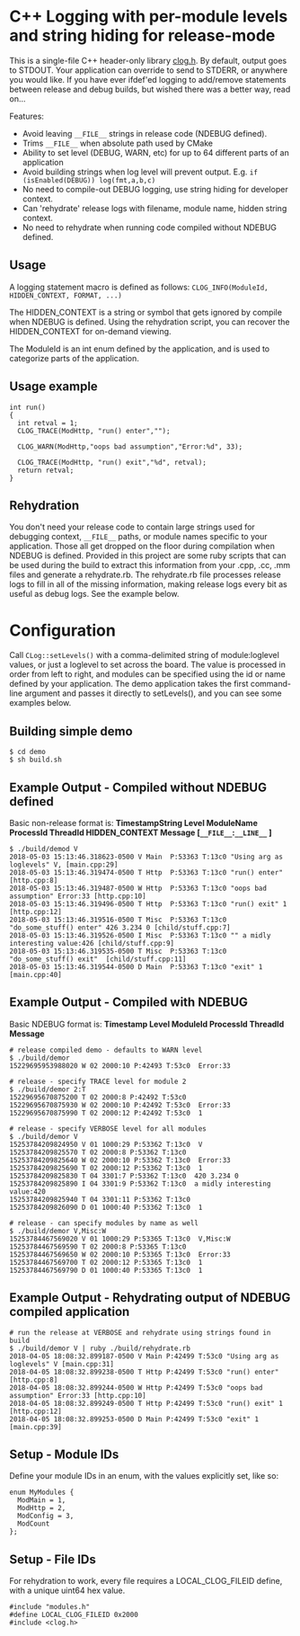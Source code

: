 # C++ Logging with per-module levels and string hiding for release-mode

This is a single-file C++ header-only library [clog.h](./include/clog.h).  By default, output goes to STDOUT.
Your application can override to send to STDERR, or anywhere you would like.
If you have ever ifdef'ed logging to add/remove statements between release and debug builds, but wished there was a better way, read on...

Features:
 - Avoid leaving `__FILE__` strings in release code (NDEBUG defined).
 - Trims `__FILE__` when absolute path used by CMake
 - Ability to set level (DEBUG, WARN, etc) for up to 64 different parts of an application
 - Avoid building strings when log level will prevent output. E.g. `if (isEnabled(DEBUG)) log(fmt,a,b,c)`
 - No need to compile-out DEBUG logging, use string hiding for developer context.
 - Can 'rehydrate' release logs with filename, module name, hidden string context.
 - No need to rehydrate when running code compiled without NDEBUG defined.


## Usage
A logging statement macro is defined as follows:
`CLOG_INFO(ModuleId, HIDDEN_CONTEXT, FORMAT, ...)`

The HIDDEN_CONTEXT is a string or symbol that gets ignored by compile when NDEBUG is defined.  Using the rehydration script, you can recover the HIDDEN_CONTEXT for on-demand viewing.

The ModuleId is an int enum defined by the application, and is used to categorize parts of the application.

## Usage example
```
int run()
{
  int retval = 1;
  CLOG_TRACE(ModHttp, "run() enter","");

  CLOG_WARN(ModHttp,"oops bad assumption","Error:%d", 33);

  CLOG_TRACE(ModHttp, "run() exit","%d", retval);
  return retval;
}
```

## Rehydration

You don't need your release code to contain large strings used for debugging context, `__FILE__` paths, or module names specific to your application.  Those all get dropped on the floor during compilation when NDEBUG is defined.  Provided in this project are some ruby scripts that can be used during the build to extract this information from your .cpp, .cc, .mm files and generate a rehydrate.rb.  The rehydrate.rb file processes release logs to fill in all of the missing information, making release logs every bit as useful as debug logs.  See the example below.

# Configuration

Call `CLog::setLevels()` with a comma-delimited string of module:loglevel values, or just a loglevel to set across the board.  The value is processed in order from left to right, and modules can be specified using the id or name defined by your application.  The demo application takes the first command-line argument and passes it directly to setLevels(), and you can see some examples below.

## Building simple demo

```
$ cd demo
$ sh build.sh
```

## Example Output - Compiled without NDEBUG defined
Basic non-release format is:
**TimestampString Level ModuleName ProcessId ThreadId HIDDEN_CONTEXT Message [`__FILE__`:`__LINE__` ]**
```
$ ./build/demod V
2018-05-03 15:13:46.318623-0500 V Main  P:53363 T:13c0 "Using arg as loglevels" V, [main.cpp:29]
2018-05-03 15:13:46.319474-0500 T Http  P:53363 T:13c0 "run() enter"  [http.cpp:8]
2018-05-03 15:13:46.319487-0500 W Http  P:53363 T:13c0 "oops bad assumption" Error:33 [http.cpp:10]
2018-05-03 15:13:46.319496-0500 T Http  P:53363 T:13c0 "run() exit" 1 [http.cpp:12]
2018-05-03 15:13:46.319516-0500 T Misc  P:53363 T:13c0 "do_some_stuff() enter" 426 3.234 0 [child/stuff.cpp:7]
2018-05-03 15:13:46.319526-0500 I Misc  P:53363 T:13c0 "" a midly interesting value:426 [child/stuff.cpp:9]
2018-05-03 15:13:46.319535-0500 T Misc  P:53363 T:13c0 "do_some_stuff() exit"  [child/stuff.cpp:11]
2018-05-03 15:13:46.319544-0500 D Main  P:53363 T:13c0 "exit" 1 [main.cpp:40]
```
## Example Output - Compiled with NDEBUG
Basic NDEBUG format is: **Timestamp Level ModuleId ProcessId ThreadId Message**
```
# release compiled demo - defaults to WARN level
$ ./build/demor
15229695953988020 W 02 2000:10 P:42493 T:53c0  Error:33

# release - specify TRACE level for module 2
$ ./build/demor 2:T
15229695670875200 T 02 2000:8 P:42492 T:53c0  
15229695670875930 W 02 2000:10 P:42492 T:53c0  Error:33
15229695670875990 T 02 2000:12 P:42492 T:53c0  1

# release - specify VERBOSE level for all modules
$ ./build/demor V
15253784209824950 V 01 1000:29 P:53362 T:13c0  V
15253784209825570 T 02 2000:8 P:53362 T:13c0  
15253784209825640 W 02 2000:10 P:53362 T:13c0  Error:33
15253784209825690 T 02 2000:12 P:53362 T:13c0  1
15253784209825830 T 04 3301:7 P:53362 T:13c0  420 3.234 0
15253784209825890 I 04 3301:9 P:53362 T:13c0  a midly interesting value:420
15253784209825940 T 04 3301:11 P:53362 T:13c0  
15253784209826090 D 01 1000:40 P:53362 T:13c0  1

# release - can specify modules by name as well
$ ./build/demor V,Misc:W
15253784467569020 V 01 1000:29 P:53365 T:13c0  V,Misc:W
15253784467569590 T 02 2000:8 P:53365 T:13c0  
15253784467569650 W 02 2000:10 P:53365 T:13c0  Error:33
15253784467569700 T 02 2000:12 P:53365 T:13c0  1
15253784467569790 D 01 1000:40 P:53365 T:13c0  1
```

## Example Output - Rehydrating output of NDEBUG compiled application
```
# run the release at VERBOSE and rehydrate using strings found in build
$ ./build/demor V | ruby ./build/rehydrate.rb
2018-04-05 18:08:32.899187-0500 V Main P:42499 T:53c0 "Using arg as loglevels" V [main.cpp:31]
2018-04-05 18:08:32.899238-0500 T Http P:42499 T:53c0 "run() enter"  [http.cpp:8]
2018-04-05 18:08:32.899244-0500 W Http P:42499 T:53c0 "oops bad assumption" Error:33 [http.cpp:10]
2018-04-05 18:08:32.899249-0500 T Http P:42499 T:53c0 "run() exit" 1 [http.cpp:12]
2018-04-05 18:08:32.899253-0500 D Main P:42499 T:53c0 "exit" 1 [main.cpp:39]
```

## Setup - Module IDs
Define your module IDs in an enum, with the values explicitly set, like so:
```
enum MyModules {
  ModMain = 1,
  ModHttp = 2,
  ModConfig = 3,
  ModCount
};
```

## Setup - File IDs
For rehydration to work, every file requires a LOCAL_CLOG_FILEID define, with a unique uint64 hex value.
```
#include "modules.h"
#define LOCAL_CLOG_FILEID 0x2000
#include <clog.h>
```
